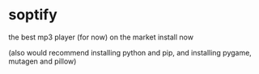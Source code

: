 # soptify
the best mp3 player (for now) on the market
install now

(also would recommend installing python and pip, and installing pygame, mutagen and pillow)
